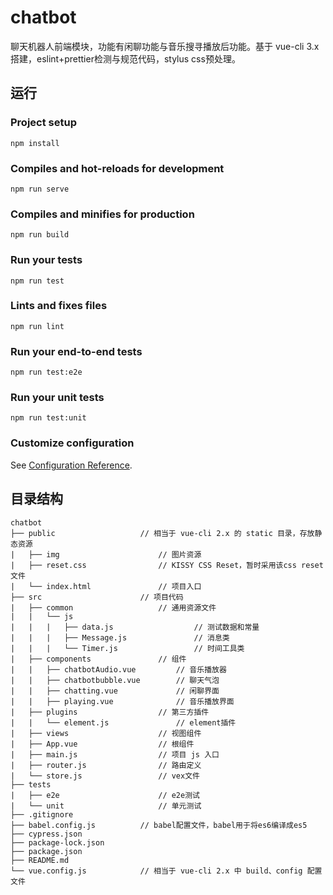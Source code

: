 # chatbot

聊天机器人前端模块，功能有闲聊功能与音乐搜寻播放后功能。基于 vue-cli 3.x搭建，eslint+prettier检测与规范代码，stylus css预处理。



## 运行

### Project setup

```
npm install
```

### Compiles and hot-reloads for development

```
npm run serve
```

### Compiles and minifies for production

```
npm run build
```

### Run your tests

```
npm run test
```

### Lints and fixes files

```
npm run lint
```

### Run your end-to-end tests

```
npm run test:e2e
```

### Run your unit tests

```
npm run test:unit
```

### Customize configuration

See [Configuration Reference](https://cli.vuejs.org/config/).



## 目录结构

```
chatbot
├── public                   // 相当于 vue-cli 2.x 的 static 目录，存放静态资源
|   ├── img                      // 图片资源 
|   ├── reset.css                // KISSY CSS Reset，暂时采用该css reset文件
|   └── index.html               // 项目入口
├── src                      // 项目代码
|   ├── common                   // 通用资源文件
|   |   └── js
|   |   |   ├── data.js                  // 测试数据和常量
|   |   |   ├── Message.js               // 消息类
|   |   |   └── Timer.js                 // 时间工具类
|   ├── components               // 组件
|   |   ├── chatbotAudio.vue         // 音乐播放器
|   |   ├── chatbotbubble.vue        // 聊天气泡
|   |   ├── chatting.vue             // 闲聊界面
|   |   ├── playing.vue              // 音乐播放界面
|   ├── plugins                  // 第三方插件
|   |   └── element.js               // element插件
|   ├── views                    // 视图组件
|   ├── App.vue                  // 根组件
|   ├── main.js                  // 项目 js 入口
|   ├── router.js                // 路由定义
|   └── store.js                 // vex文件
├── tests
|   ├── e2e                      // e2e测试
|   └── unit                     // 单元测试
├── .gitignore
├── babel.config.js          // babel配置文件，babel用于将es6编译成es5
├── cypress.json
├── package-lock.json
├── package.json
├── README.md
└── vue.config.js            // 相当于 vue-cli 2.x 中 build、config 配置文件
```

